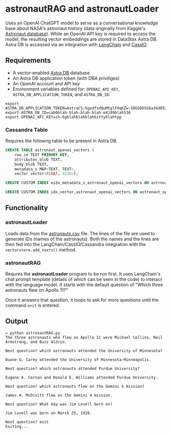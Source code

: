 # astronautRAG and astronautLoader
Uses an OpenAI ChatGPT model to serve as a conversational knowledge base about NASA's astronaut history (data originally from Kaggle's [Astronaut database](https://www.kaggle.com/datasets/jessemostipak/astronaut-database?select=astronauts.csv)). While an OpenAI API key is required to access the model, the resulting vector embeddings are stored in DataStax Astra DB. Astra DB is accessed via an integration with [LangChain](https://python.langchain.com/docs/get_started/introduction) and [CassIO](https://cassio.org/).

## Requirements
 - A vector-enabled [Astra DB](https://astra.datastax.com) database
 - An Astra DB application token (with DBA priviliges)
 - An OpenAI account and API key
 - Environment variables defined for: `OPENAI_API_KEY`, `ASTRA_DB_APPLICATION_TOKEN`, and `ASTRA_DB_ID`:

```
export ASTRA_DB_APPLICATION_TOKEN=AstraCS:GgsdfsdQuMtglFHqKZw:SDGSDDSG6a36d8526BLAHBLAHBLAHc18d40
export ASTRA_DB_ID=cab0blah-blah-blah-blah-e4199blah536
export OPENAI_API_KEY=sk-6gblahblahblahbittyblahtpp
```

### Cassandra Table
Requires the followng table to be present in Astra DB.

```sql
CREATE TABLE astronaut_openai_vectors (
    row_id TEXT PRIMARY KEY,
    attributes_blob TEXT,
    body_blob TEXT,
    metadata_s MAP<TEXT, TEXT>,
    vector vector<FLOAT, 1536>);

CREATE CUSTOM INDEX eidx_metadata_s_astronaut_openai_vectors ON astronaut_openai_vectors (entries(metadata_s)) USING 'org.apache.cassandra.index.sai.StorageAttachedIndex';

CREATE CUSTOM INDEX idx_vector_astronaut_openai_vectors ON astronaut_openai_vectors (vector) USING 'org.apache.cassandra.index.sai.StorageAttachedIndex';
```

## Functionality

### astronautLoader
Loads data from the [astronauts.csv](astronauts.csv) file. The lines of the file are used to generate IDs (names of the astronauts). Both the names and the lines are then fed into the LangChain/CassIO/Cassandra integration with the `vectorstore.add_texts()` method.

### astronautRAG
Requres the **astronautLoader** program to be run first. It uses LangChain's chat prompt template (details of which can be seen in the code) to interact with the language model. It starts with the default question of "Which three astronauts flew on Apollo 11?"

Once it answers that question, it loops to ask for more questions until the command `exit` is entered.

## Output
```
» python astronautRAG.py
The three astronauts who flew on Apollo 11 were Michael Collins, Neil Armstrong, and Buzz Aldrin.

Next question? which astronauts attended the University of Minnesota?

Duane G. Carey attended the University of Minnesota-Minneapolis.

Next question? which astronauts attended Purdue University?

Eugene A. Cernan and Donald E. Williams attended Purdue University.

Next question? which astronauts flew on the Gemini 4 mission?

James A. McDivitt flew on the Gemini 4 mission.

Next question? What day was Jim Lovell born on?

Jim Lovell was born on March 25, 1928.

Next question? exit
Exiting...
```